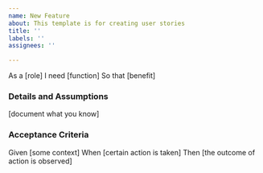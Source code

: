 ```yaml
---
name: New Feature
about: This template is for creating user stories
title: ''
labels: ''
assignees: ''

---
```


As a [role]
I need [function]
So that [benefit]

### Details and Assumptions
[document what you know]

### Acceptance Criteria
Given [some context]
When [certain action is taken]
Then [the outcome of action is observed]
